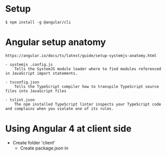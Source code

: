 # Setup
    $ npm install -g @angular/cli

# Angular setup anatomy
    https://angular.io/docs/ts/latest/guide/setup-systemjs-anatomy.html

    - systemjs .config.js	
        Tells the SystemJS module loader where to find modules referenced in JavaScript import statements. 
   
    - tsconfig.json
        Tells the TypeScript compiler how to transpile TypeScript source files into JavaScript files 
    
    - tslint.json	
        The npm installed TypeScript linter inspects your TypeScript code and complains when you violate one of its rules.

# Using Angular 4 at client side

- Create folder 'client'
    - Create package.json in 

